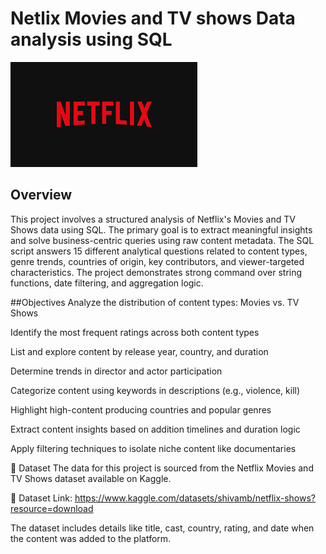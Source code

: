 # Netlix Movies and TV shows Data analysis using SQL
![Netflix_logo](https://github.com/jahanvioberoi/Netlix_sql_project/blob/main/Netflix%20logo.png)

##  Overview
This project involves a structured analysis of Netflix's Movies and TV Shows data using SQL. The primary goal is to extract meaningful insights and solve business-centric queries using raw content metadata. The SQL script answers 15 different analytical questions related to content types, genre trends, countries of origin, key contributors, and viewer-targeted characteristics. The project demonstrates strong command over string functions, date filtering, and aggregation logic.

##Objectives
Analyze the distribution of content types: Movies vs. TV Shows

Identify the most frequent ratings across both content types

List and explore content by release year, country, and duration

Determine trends in director and actor participation

Categorize content using keywords in descriptions (e.g., violence, kill)

Highlight high-content producing countries and popular genres

Extract content insights based on addition timelines and duration logic

Apply filtering techniques to isolate niche content like documentaries

📂 Dataset
The data for this project is sourced from the Netflix Movies and TV Shows dataset available on Kaggle.

🔗 Dataset Link: https://www.kaggle.com/datasets/shivamb/netflix-shows?resource=download

The dataset includes details like title, cast, country, rating, and date when the content was added to the platform.





